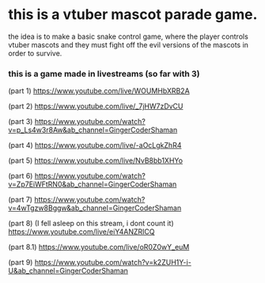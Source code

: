 # this is a vtuber mascot parade game.

the idea is to make a basic snake control game, where the player controls 
vtuber mascots and they must fight off the evil versions of the mascots
in order to survive.

### this is a game made in livestreams (so far with 3)
(part 1)
https://www.youtube.com/live/WOUMHbXRB2A

(part 2)
https://www.youtube.com/live/_7jHW7zDvCU

(part 3)
https://www.youtube.com/watch?v=p_Ls4w3r8Aw&ab_channel=GingerCoderShaman

(part 4)
https://www.youtube.com/live/-aOcLgkZhR4

(part 5)
https://www.youtube.com/live/NvB8bb1XHYo

(part 6)
https://www.youtube.com/watch?v=Zp7EiWFtRN0&ab_channel=GingerCoderShaman

(part 7)
https://www.youtube.com/watch?v=4wTgzw8Bggw&ab_channel=GingerCoderShaman

(part 8) (I fell asleep on this stream, i dont count it)
https://www.youtube.com/live/eiY4ANZRICQ

(part 8.1)
https://www.youtube.com/live/oR0Z0wY_euM

(part 9)
https://www.youtube.com/watch?v=k2ZUH1Y-i-U&ab_channel=GingerCoderShaman